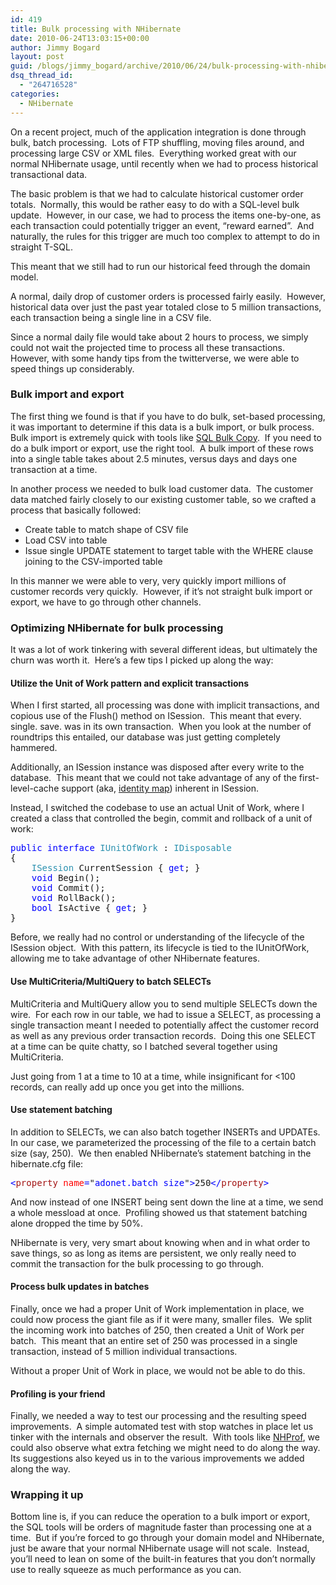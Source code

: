 ```yaml
---
id: 419
title: Bulk processing with NHibernate
date: 2010-06-24T13:03:15+00:00
author: Jimmy Bogard
layout: post
guid: /blogs/jimmy_bogard/archive/2010/06/24/bulk-processing-with-nhibernate.aspx
dsq_thread_id:
  - "264716528"
categories:
  - NHibernate
---
```

On a recent project, much of the application integration is done through bulk, batch processing.&#160; Lots of FTP shuffling, moving files around, and processing large CSV or XML files.&#160; Everything worked great with our normal NHibernate usage, until recently when we had to process historical transactional data.

The basic problem is that we had to calculate historical customer order totals.&#160; Normally, this would be rather easy to do with a SQL-level bulk update.&#160; However, in our case, we had to process the items one-by-one, as each transaction could potentially trigger an event, “reward earned”.&#160; And naturally, the rules for this trigger are much too complex to attempt to do in straight T-SQL.

This meant that we still had to run our historical feed through the domain model.

A normal, daily drop of customer orders is processed fairly easily.&#160; However, historical data over just the past year totaled close to 5 million transactions, each transaction being a single line in a CSV file.

Since a normal daily file would take about 2 hours to process, we simply could not wait the projected time to process all these transactions.&#160; However, with some handy tips from the twitterverse, we were able to speed things up considerably.

### Bulk import and export

The first thing we found is that if you have to do bulk, set-based processing, it was important to determine if this data is a bulk import, or bulk process.&#160; Bulk import is extremely quick with tools like [SQL Bulk Copy](http://msdn.microsoft.com/en-us/library/ms188609.aspx).&#160; If you need to do a bulk import or export, use the right tool.&#160; A bulk import of these rows into a single table takes about 2.5 minutes, versus days and days one transaction at a time.

In another process we needed to bulk load customer data.&#160; The customer data matched fairly closely to our existing customer table, so we crafted a process that basically followed:

  * Create table to match shape of CSV file
  * Load CSV into table
  * Issue single UPDATE statement to target table with the WHERE clause joining to the CSV-imported table

In this manner we were able to very, very quickly import millions of customer records very quickly.&#160; However, if it’s not straight bulk import or export, we have to go through other channels.

### 

### Optimizing NHibernate for bulk processing

It was a lot of work tinkering with several different ideas, but ultimately the churn was worth it.&#160; Here’s a few tips I picked up along the way:

#### Utilize the Unit of Work pattern and explicit transactions

When I first started, all processing was done with implicit transactions, and copious use of the Flush() method on ISession.&#160; This meant that every. single. save. was in its own transaction.&#160; When you look at the number of roundtrips this entailed, our database was just getting completely hammered.

Additionally, an ISession instance was disposed after every write to the database.&#160; This meant that we could not take advantage of any of the first-level-cache support (aka, [identity map](http://martinfowler.com/eaaCatalog/identityMap.html)) inherent in ISession.

Instead, I switched the codebase to use an actual Unit of Work, where I created a class that controlled the begin, commit and rollback of a unit of work:

<pre><span style="color: blue">public interface </span><span style="color: #2b91af">IUnitOfWork </span>: <span style="color: #2b91af">IDisposable
</span>{
    <span style="color: #2b91af">ISession </span>CurrentSession { <span style="color: blue">get</span>; }
    <span style="color: blue">void </span>Begin();
    <span style="color: blue">void </span>Commit();
    <span style="color: blue">void </span>RollBack();
    <span style="color: blue">bool </span>IsActive { <span style="color: blue">get</span>; }
}</pre>

[](http://11011.net/software/vspaste)

Before, we really had no control or understanding of the lifecycle of the ISession object.&#160; With this pattern, its lifecycle is tied to the IUnitOfWork, allowing me to take advantage of other NHibernate features.

#### Use MultiCriteria/MultiQuery to batch SELECTs

MultiCriteria and MultiQuery allow you to send multiple SELECTs down the wire.&#160; For each row in our table, we had to issue a SELECT, as processing a single transaction meant I needed to potentially affect the customer record as well as any previous order transaction records.&#160; Doing this one SELECT at a time can be quite chatty, so I batched several together using MultiCriteria.

Just going from 1 at a time to 10 at a time, while insignificant for <100 records, can really add up once you get into the millions.

#### Use statement batching

In addition to SELECTs, we can also batch together INSERTs and UPDATEs.&#160; In our case, we parameterized the processing of the file to a certain batch size (say, 250).&#160; We then enabled NHibernate’s statement batching in the hibernate.cfg file:

<pre><span style="color: blue">&lt;</span><span style="color: #a31515">property </span><span style="color: red">name</span><span style="color: blue">=</span>"<span style="color: blue">adonet.batch_size</span>"<span style="color: blue">&gt;</span>250<span style="color: blue">&lt;/</span><span style="color: #a31515">property</span><span style="color: blue">&gt;</span></pre>

[](http://11011.net/software/vspaste)

And now instead of one INSERT being sent down the line at a time, we send a whole messload at once.&#160; Profiling showed us that statement batching alone dropped the time by 50%.

NHibernate is very, very smart about knowing when and in what order to save things, so as long as items are persistent, we only really need to commit the transaction for the bulk processing to go through.

#### Process bulk updates in batches

Finally, once we had a proper Unit of Work implementation in place, we could now process the giant file as if it were many, smaller files.&#160; We split the incoming work into batches of 250, then created a Unit of Work per batch.&#160; This meant that an entire set of 250 was processed in a single transaction, instead of 5 million individual transactions.

Without a proper Unit of Work in place, we would not be able to do this.

#### Profiling is your friend

Finally, we needed a way to test our processing and the resulting speed improvements.&#160; A simple automated test with stop watches in place let us tinker with the internals and observer the result.&#160; With tools like [NHProf](http://nhprof.com/), we could also observe what extra fetching we might need to do along the way.&#160; Its suggestions also keyed us in to the various improvements we added along the way.

### Wrapping it up

Bottom line is, if you can reduce the operation to a bulk import or export, the SQL tools will be orders of magnitude faster than processing one at a time.&#160; But if you’re forced to go through your domain model and NHibernate, just be aware that your normal NHibernate usage will not scale.&#160; Instead, you’ll need to lean on some of the built-in features that you don’t normally use to really squeeze as much performance as you can.